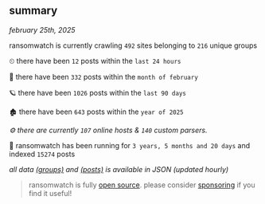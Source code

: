 
## summary
_february 25th, 2025_

ransomwatch is currently crawling `492` sites belonging to `216` unique groups

⏲ there have been `12` posts within the `last 24 hours`

🦈 there have been `332` posts within the `month of february`

🪐 there have been `1026` posts within the `last 90 days`

🏚 there have been `643` posts within the `year of 2025`

_⚙️ there are currently `107` online hosts & `140` custom parsers._

🦕 ransomwatch has been running for `3 years, 5 months and 20 days` and indexed `15274` posts

_all data  [(groups)](http://ransomwhat.telemetry.ltd/groups) and [(posts)](http://ransomwhat.telemetry.ltd/posts) is available in JSON (updated hourly)_

> ransomwatch is fully [open source](https://github.com/joshhighet/ransomwatch#ransomwatch--). please consider [sponsoring](https://github.com/sponsors/joshhighet) if you find it useful!
